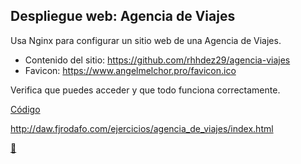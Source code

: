 ## Despliegue web: Agencia de Viajes

Usa Nginx para configurar un sitio web de una Agencia de Viajes.

* Contenido del sitio: https://github.com/rhhdez29/agencia-viajes
* Favicon: https://www.angelmelchor.pro/favicon.ico

Verifica que puedes acceder y que todo funciona correctamente.

[Código](./../../DSW/Master/var/www/daw/ejercicios/agencia_de_viajes/index.html)

http://daw.fjrodafo.com/ejercicios/agencia_de_viajes/index.html

<link rel="stylesheet" href="./../../../README.css">
<a class="scrollup" href="#top">&#x1F53C</a>